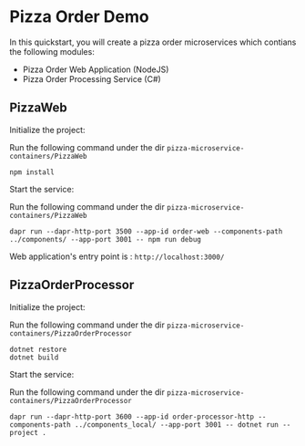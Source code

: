 # Pizza Order Demo

In this quickstart, you will create a pizza order microservices which contians the following modules:
* Pizza Order Web Application (NodeJS)
* Pizza Order Processing Service (C#)

## PizzaWeb

Initialize the project:

Run the following command under the dir `pizza-microservice-containers/PizzaWeb`

```
npm install
```

Start the service:

Run the following command under the dir `pizza-microservice-containers/PizzaWeb`
```
dapr run --dapr-http-port 3500 --app-id order-web --components-path ../components/ --app-port 3001 -- npm run debug
```

Web application's entry point is : `http://localhost:3000/`

## PizzaOrderProcessor

Initialize the project:

Run the following command under the dir `pizza-microservice-containers/PizzaOrderProcessor`

```
dotnet restore
dotnet build
```

Start the service:

Run the following command under the dir `pizza-microservice-containers/PizzaOrderProcessor`
```
dapr run --dapr-http-port 3600 --app-id order-processor-http --components-path ../components_local/ --app-port 3001 -- dotnet run --project .
```